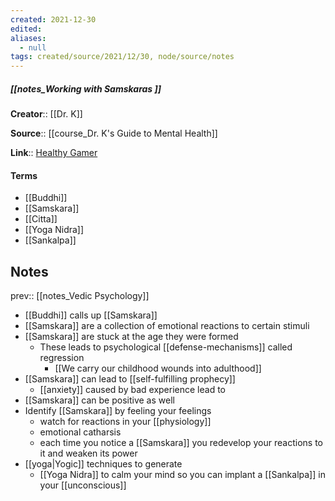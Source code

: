 ```yaml
---
created: 2021-12-30 
edited: 
aliases:
  - null
tags: created/source/2021/12/30, node/source/notes
---
```


##### [[notes_Working with Samskaras ]]
**Creator**:: [[Dr. K]]
 
**Source**:: [[course_Dr. K's Guide to Mental Health]]

**Link**:: [Healthy Gamer](https://coaching.healthygamer.gg/guide/lessons/working-with-samskaras)

#### Terms
- [[Buddhi]]
- [[Samskara]]
- [[Citta]]
- [[Yoga Nidra]]
- [[Sankalpa]]

## Notes
prev:: [[notes_Vedic Psychology]]
- [[Buddhi]] calls up [[Samskara]]
- [[Samskara]] are a collection of emotional reactions to certain stimuli
- [[Samskara]] are stuck at the age they were formed
	- These leads to psychological [[defense-mechanisms]] called regression
		- [[We carry our childhood wounds into adulthood]]
- [[Samskara]] can lead to [[self-fulfilling prophecy]]
	- [[anxiety]] caused by bad experience lead to 
- [[Samskara]] can be positive as well
- Identify [[Samskara]] by feeling your feelings
	- watch for reactions in your [[physiology]] 
	- emotional catharsis
	- each time you notice a [[Samskara]] you redevelop your reactions to it and weaken its power
- [[yoga|Yogic]] techniques to generate 
	- [[Yoga Nidra]] to calm your mind so you can implant a [[Sankalpa]] in your [[unconscious]]